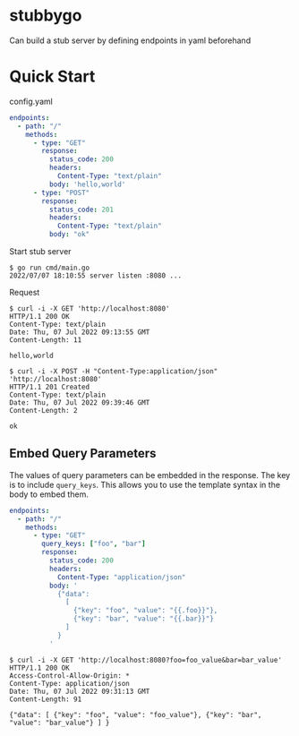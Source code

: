 # stubbygo

Can build a stub server by defining endpoints in yaml beforehand

# Quick Start

config.yaml

```yaml
endpoints:
  - path: "/"
    methods:
      - type: "GET"
        response:
          status_code: 200
          headers:
            Content-Type: "text/plain"
          body: 'hello,world'
      - type: "POST"
        response:
          status_code: 201
          headers:
            Content-Type: "text/plain"
          body: "ok"
```

Start stub server

```
$ go run cmd/main.go
2022/07/07 18:10:55 server listen :8080 ...
```

Request

```
$ curl -i -X GET 'http://localhost:8080'
HTTP/1.1 200 OK
Content-Type: text/plain
Date: Thu, 07 Jul 2022 09:13:55 GMT
Content-Length: 11

hello,world
```

```
$ curl -i -X POST -H "Content-Type:application/json" 'http://localhost:8080'
HTTP/1.1 201 Created
Content-Type: text/plain
Date: Thu, 07 Jul 2022 09:39:46 GMT
Content-Length: 2

ok
```

## Embed Query Parameters

The values of query parameters can be embedded in the response. The key is to include `query_keys`. 
This allows you to use the template syntax in the body to embed them.

```yaml
endpoints:
  - path: "/"
    methods:
      - type: "GET"
        query_keys: ["foo", "bar"]
        response:
          status_code: 200
          headers:
            Content-Type: "application/json"
          body: '
            {"data":
              [
                {"key": "foo", "value": "{{.foo}}"},
                {"key": "bar", "value": "{{.bar}}"}
              ]
            }
          '
```

```
$ curl -i -X GET 'http://localhost:8080?foo=foo_value&bar=bar_value'
HTTP/1.1 200 OK
Access-Control-Allow-Origin: *
Content-Type: application/json
Date: Thu, 07 Jul 2022 09:31:13 GMT
Content-Length: 91

{"data": [ {"key": "foo", "value": "foo_value"}, {"key": "bar", "value": "bar_value"} ] }
```
